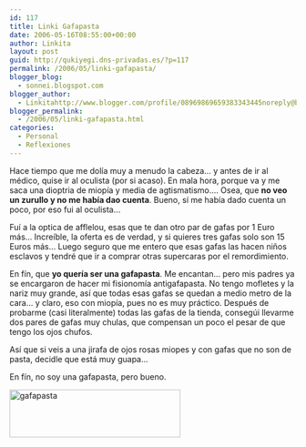 ```yaml
---
id: 117
title: Linki Gafapasta
date: 2006-05-16T08:55:00+00:00
author: Linkita
layout: post
guid: http://qukiyegi.dns-privadas.es/?p=117
permalink: /2006/05/linki-gafapasta/
blogger_blog:
  - sonnei.blogspot.com
blogger_author:
  - Linkitahttp://www.blogger.com/profile/08969869659383343445noreply@blogger.com
blogger_permalink:
  - /2006/05/linki-gafapasta.html
categories:
  - Personal
  - Reflexiones
---
```

Hace tiempo que me dolía muy a menudo la cabeza&#8230; y antes de ir al médico, quise ir al oculista (por si acaso). En mala hora, porque va y me saca una dioptria de miopía y media de agtismatismo&#8230;. Osea, que <span style="font-weight: bold;">no veo un zurullo y no me había dao cuenta</span>. Bueno, sí me había dado cuenta un poco, por eso fui al oculista&#8230;

Fuí a la optica de afflelou, esas que te dan otro par de gafas por 1 Euro más&#8230; Increíble, la oferta es de verdad, y si quieres tres gafas solo son 15 Euros más&#8230; Luego seguro que me entero que esas gafas las hacen niños esclavos y tendré que ir a comprar otras supercaras por el remordimiento.

En fín, que <span style="font-weight: bold;">yo quería ser una gafapasta</span>. Me encantan&#8230; pero mis padres ya se encargaron de hacer mi fisionomía antigafapasta. No tengo mofletes y la nariz muy grande, así que todas esas gafas se quedan a medio metro de la cara&#8230; y claro, eso con miopía, pues no es muy práctico. Después de probarme (casi literalmente) todas las gafas de la tienda, consegúi llevarme dos pares de gafas muy chulas, que compensan un poco el pesar de que tengo los ojos chufos.

Así que si veis a una jirafa de ojos rosas miopes y con gafas que no son de pasta, decidle que está muy guapa&#8230;

En fín, no soy una gafapasta, pero bueno.

[<img src="http://static.flickr.com/51/147470607_f8ac690a70_o.gif" alt="gafapasta" border="0" height="84" width="300" />](http://www.flickr.com/photos/linkita/147470607/ "GafaPasta")